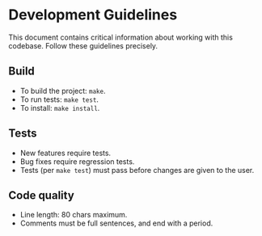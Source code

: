 # Development Guidelines

This document contains critical information about working with this
codebase. Follow these guidelines precisely.

## Build

 - To build the project: `make`.
 - To run tests: `make test`.
 - To install: `make install`.

## Tests

 - New features require tests.
 - Bug fixes require regression tests.
 - Tests (per `make test`) must pass before changes are given to the
   user.

## Code quality

 - Line length: 80 chars maximum.
 - Comments must be full sentences, and end with a period.
